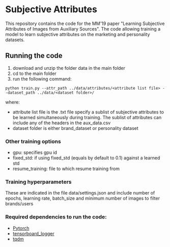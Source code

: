 # Subjective Attributes
This repository contains the code for the MM'19 paper "Learning Subjective Attributes of Images from Auxiliary Sources".
The code allowing training a model to learn subjective attributes on the marketing and personality datasets.

## Running the code
1. download and unzip the folder data in the main folder
2. cd to the main folder 
3. run the following command:
```
python train.py --attr_path ../data/attributes/<attribute list file> --dataset_path ../data/<dataset folder>/
```
where:
- attribute list file is the .txt file specify a sublist of subjective attributes to be learned simultaneously during training. The sublist of attributes can include any of the headers in the aux_data.csv
- dataset folder is either brand_dataset or personality dataset

### Other training options
- gpu: specifies gpu id
- fixed_std: if using fixed_std (equals by default to 0.1) against a learned std
- resume_training: file to which resume training from

### Training hyperparameters
These are indicated in the file data/settings.json and include number of epochs, learning rate, batch_size and minimum number of images to filter brands/users

### Required dependencies to run the code:
- [Pytorch](https://pytorch.org/)
- [tensorboard_logger](https://pypi.org/project/tensorboard_logger/)
- [tqdm](https://github.com/tqdm/tqdm)
